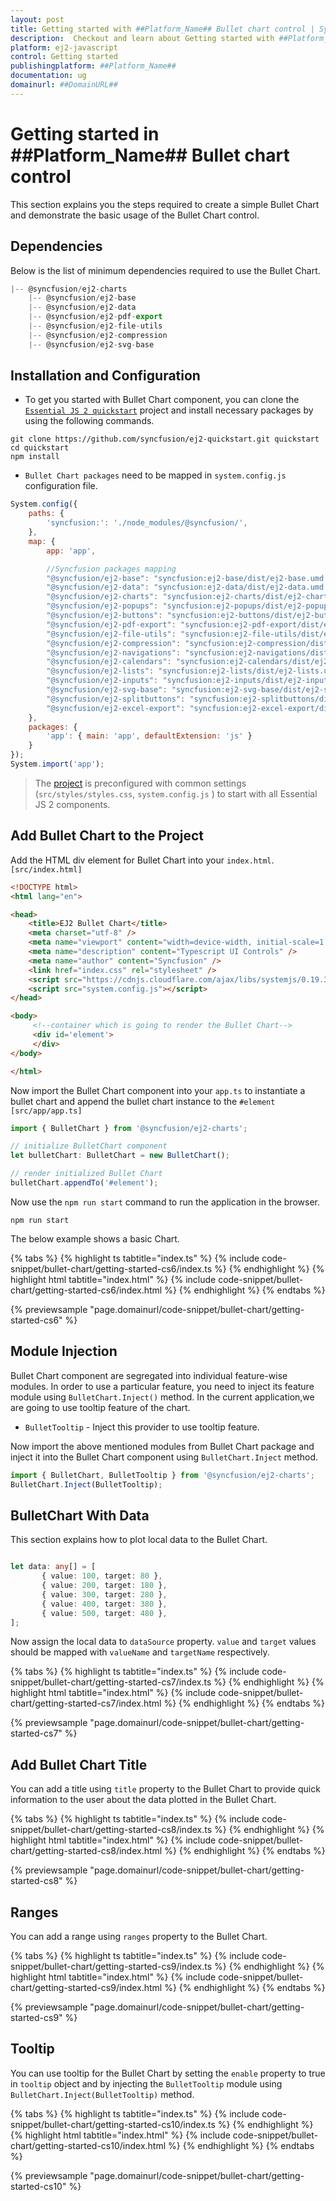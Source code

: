```yaml
---
layout: post
title: Getting started with ##Platform_Name## Bullet chart control | Syncfusion
description:  Checkout and learn about Getting started with ##Platform_Name## Bullet chart control of Syncfusion Essential JS 2 and more details.
platform: ej2-javascript
control: Getting started 
publishingplatform: ##Platform_Name##
documentation: ug
domainurl: ##DomainURL##
---
```


# Getting started in ##Platform_Name## Bullet chart control

This section explains you the steps required to create a simple Bullet Chart and demonstrate the basic usage of the Bullet Chart control.

## Dependencies

Below is the list of minimum dependencies required to use the Bullet Chart.

```javascript
|-- @syncfusion/ej2-charts
    |-- @syncfusion/ej2-base
    |-- @syncfusion/ej2-data
    |-- @syncfusion/ej2-pdf-export
    |-- @syncfusion/ej2-file-utils
    |-- @syncfusion/ej2-compression
    |-- @syncfusion/ej2-svg-base
```

## Installation and Configuration

* To get you started with Bullet Chart component, you can clone the [`Essential JS 2 quickstart`](https://github.com/syncfusion/ej2-quickstart.git) project and install necessary packages by using the following commands.

```
git clone https://github.com/syncfusion/ej2-quickstart.git quickstart
cd quickstart
npm install
```

* `Bullet Chart packages` need to be mapped in `system.config.js` configuration file.

```javascript
System.config({
    paths: {
        'syncfusion:': './node_modules/@syncfusion/',
    },
    map: {
        app: 'app',

        //Syncfusion packages mapping
        "@syncfusion/ej2-base": "syncfusion:ej2-base/dist/ej2-base.umd.min.js",
        "@syncfusion/ej2-data": "syncfusion:ej2-data/dist/ej2-data.umd.min.js",
        "@syncfusion/ej2-charts": "syncfusion:ej2-charts/dist/ej2-charts.umd.min.js",
        "@syncfusion/ej2-popups": "syncfusion:ej2-popups/dist/ej2-popups.umd.min.js",
        "@syncfusion/ej2-buttons": "syncfusion:ej2-buttons/dist/ej2-buttons.umd.min.js",
        "@syncfusion/ej2-pdf-export": "syncfusion:ej2-pdf-export/dist/ej2-pdf-export.umd.min.js",
        "@syncfusion/ej2-file-utils": "syncfusion:ej2-file-utils/dist/ej2-file-utils.umd.min.js",
        "@syncfusion/ej2-compression": "syncfusion:ej2-compression/dist/ej2-compression.umd.min.js",
        "@syncfusion/ej2-navigations": "syncfusion:ej2-navigations/dist/ej2-navigations.umd.min.js",
        "@syncfusion/ej2-calendars": "syncfusion:ej2-calendars/dist/ej2-calendars.umd.min.js",
        "@syncfusion/ej2-lists": "syncfusion:ej2-lists/dist/ej2-lists.umd.min.js",
        "@syncfusion/ej2-inputs": "syncfusion:ej2-inputs/dist/ej2-inputs.umd.min.js",
        "@syncfusion/ej2-svg-base": "syncfusion:ej2-svg-base/dist/ej2-svg-base.umd.min.js",
        "@syncfusion/ej2-splitbuttons": "syncfusion:ej2-splitbuttons/dist/ej2-splitbuttons.umd.min.js",
        "@syncfusion/ej2-excel-export": "syncfusion:ej2-excel-export/dist/ej2-excel-export.umd.min.js"
    },
    packages: {
        'app': { main: 'app', defaultExtension: 'js' }
    }
});
System.import('app');
```

>The [project](https://github.com/syncfusion/ej2-quickstart.git) is preconfigured with common settings (`src/styles/styles.css`, `system.config.js` ) to start with all Essential JS 2 components.

## Add Bullet Chart to the Project

Add the HTML div element for Bullet Chart into your `index.html`. `[src/index.html]`

```html
<!DOCTYPE html>
<html lang="en">

<head>
    <title>EJ2 Bullet Chart</title>
    <meta charset="utf-8" />
    <meta name="viewport" content="width=device-width, initial-scale=1.0" />
    <meta name="description" content="Typescript UI Controls" />
    <meta name="author" content="Syncfusion" />
    <link href="index.css" rel="stylesheet" />
    <script src="https://cdnjs.cloudflare.com/ajax/libs/systemjs/0.19.38/system.js"></script>
    <script src="system.config.js"></script>
</head>

<body>
     <!--container which is going to render the Bullet Chart-->
     <div id='element'>
     </div>
</body>

</html>
```

Now import the Bullet Chart component into your `app.ts` to instantiate a bullet chart and append the bullet chart instance to the `#element` `[src/app/app.ts]`

```ts
import { BulletChart } from '@syncfusion/ej2-charts';

// initialize BulletChart component
let bulletChart: BulletChart = new BulletChart();

// render initialized Bullet Chart
bulletChart.appendTo('#element');
```

Now use the `npm run start` command to run the application in the browser.

```
npm run start
```

The below example shows a basic Chart.

{% tabs %}
{% highlight ts tabtitle="index.ts" %}
{% include code-snippet/bullet-chart/getting-started-cs6/index.ts %}
{% endhighlight %}
{% highlight html tabtitle="index.html" %}
{% include code-snippet/bullet-chart/getting-started-cs6/index.html %}
{% endhighlight %}
{% endtabs %}
          
{% previewsample "page.domainurl/code-snippet/bullet-chart/getting-started-cs6" %}

## Module Injection

Bullet Chart component are segregated into individual feature-wise modules. In order to use a particular feature, you need to inject its feature module using `BulletChart.Inject()` method. In the current application,we are going to use tooltip feature of the chart.

* `BulletTooltip` - Inject this provider to use tooltip feature.

Now import the above mentioned modules from Bullet Chart package and inject it into the Bullet Chart component using `BulletChart.Inject`  method.

```ts
import { BulletChart, BulletTooltip } from '@syncfusion/ej2-charts';
BulletChart.Inject(BulletTooltip);
```

## BulletChart With Data

This section explains how to plot local data to the Bullet Chart.

```ts

let data: any[] = [
       { value: 100, target: 80 },
       { value: 200, target: 180 },
       { value: 300, target: 280 },
       { value: 400, target: 380 },
       { value: 500, target: 480 },
];
```

Now assign the local data to `dataSource` property. `value` and `target` values should be mapped with `valueName` and `targetName` respectively.

{% tabs %}
{% highlight ts tabtitle="index.ts" %}
{% include code-snippet/bullet-chart/getting-started-cs7/index.ts %}
{% endhighlight %}
{% highlight html tabtitle="index.html" %}
{% include code-snippet/bullet-chart/getting-started-cs7/index.html %}
{% endhighlight %}
{% endtabs %}
          
{% previewsample "page.domainurl/code-snippet/bullet-chart/getting-started-cs7" %}

## Add Bullet Chart Title

You can add a title using `title` property to the Bullet Chart to provide quick information to the user about the data plotted in the Bullet Chart.

{% tabs %}
{% highlight ts tabtitle="index.ts" %}
{% include code-snippet/bullet-chart/getting-started-cs8/index.ts %}
{% endhighlight %}
{% highlight html tabtitle="index.html" %}
{% include code-snippet/bullet-chart/getting-started-cs8/index.html %}
{% endhighlight %}
{% endtabs %}
          
{% previewsample "page.domainurl/code-snippet/bullet-chart/getting-started-cs8" %}

## Ranges

You can add a range using `ranges` property to the Bullet Chart.

{% tabs %}
{% highlight ts tabtitle="index.ts" %}
{% include code-snippet/bullet-chart/getting-started-cs9/index.ts %}
{% endhighlight %}
{% highlight html tabtitle="index.html" %}
{% include code-snippet/bullet-chart/getting-started-cs9/index.html %}
{% endhighlight %}
{% endtabs %}
          
{% previewsample "page.domainurl/code-snippet/bullet-chart/getting-started-cs9" %}

## Tooltip

You can use tooltip for the Bullet Chart by setting the `enable` property to true in `tooltip` object and by injecting the `BulletTooltip` module using `BulletChart.Inject(BulletTooltip)` method.

{% tabs %}
{% highlight ts tabtitle="index.ts" %}
{% include code-snippet/bullet-chart/getting-started-cs10/index.ts %}
{% endhighlight %}
{% highlight html tabtitle="index.html" %}
{% include code-snippet/bullet-chart/getting-started-cs10/index.html %}
{% endhighlight %}
{% endtabs %}
          
{% previewsample "page.domainurl/code-snippet/bullet-chart/getting-started-cs10" %}